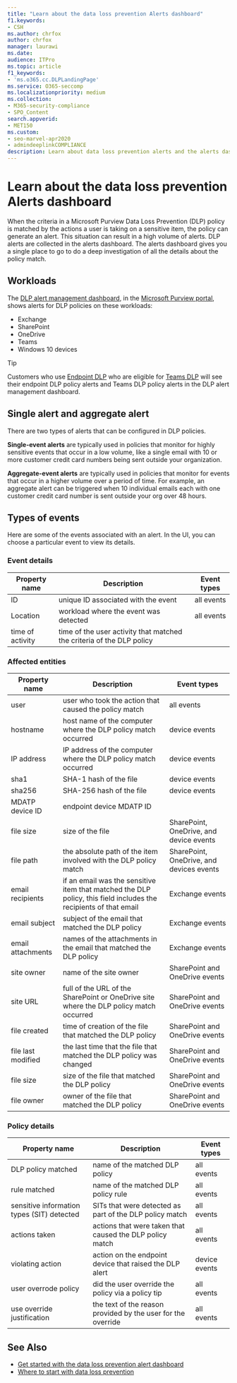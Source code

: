 ```yaml
---
title: "Learn about the data loss prevention Alerts dashboard"
f1.keywords:
- CSH
ms.author: chrfox
author: chrfox
manager: laurawi
ms.date: 
audience: ITPro
ms.topic: article
f1_keywords:
- 'ms.o365.cc.DLPLandingPage'
ms.service: O365-seccomp
ms.localizationpriority: medium
ms.collection: 
- M365-security-compliance
- SPO_Content
search.appverid: 
- MET150
ms.custom:
- seo-marvel-apr2020
- admindeeplinkCOMPLIANCE
description: Learn about data loss prevention alerts and the alerts dashboard. 
---
```


# Learn about the data loss prevention Alerts dashboard

When the criteria in a Microsoft Purview Data Loss Prevention (DLP) policy is matched by the actions a user is taking on a sensitive item, the policy can generate an alert. This situation can result in a high volume of alerts. DLP alerts are collected in the alerts dashboard. The alerts dashboard gives you a single place to go to do a deep investigation of all the details about the policy match.  

<!-- [Microsoft Purview portal](https://compliance.microsoft.com/)-->

## Workloads

The [DLP alert management dashboard](https://compliance.microsoft.com/datalossprevention?viewid=dlpalerts), in the <a href="https://go.microsoft.com/fwlink/p/?linkid=2077149" target="_blank">Microsoft Purview portal</a>, shows alerts for DLP policies on these workloads:

- Exchange
- SharePoint
- OneDrive
- Teams
- Windows 10 devices 

> [!TIP]
> Customers who use [Endpoint DLP](endpoint-dlp-learn-about.md) who are eligible for [Teams DLP](dlp-microsoft-teams.md) will see their endpoint DLP policy alerts and Teams DLP policy alerts in the DLP alert management dashboard.

## Single alert and aggregate alert

There are two types of alerts that can be configured in DLP policies.

**Single-event alerts** are typically used in policies that monitor for highly sensitive events that occur in a low volume, like a single email with 10 or more customer credit card numbers being sent outside your organization.

**Aggregate-event alerts** are typically used in policies that monitor for events that occur in a higher volume over a period of time. For example, an aggregate alert can be triggered when 10 individual emails each with one customer credit card number is sent outside your org over 48 hours.

## Types of events

Here are some of the events associated with an alert. In the UI, you can choose a particular event to view its details. 

### Event details

|Property name  |Description  |Event types  |
|---------|---------|---------|
|ID |unique ID associated with the event |all events |
|Location |workload where the event was detected|all events |
|time of activity     |time of the user activity that matched the criteria of the DLP policy |

### Affected entities

|Property name |Description| Event types|
|---------|---------|---------|
|user | user who took the action that caused the policy match | all events|
|hostname | host name of the computer where the DLP policy match occurred | device events|
|IP address | IP address of the computer where the DLP policy match occurred | device events|
|sha1 |SHA-1 hash of the file | device events|
|sha256 | SHA-256 hash of the file | device events|
|MDATP device ID | endpoint device MDATP ID|
|file size | size of the file| SharePoint, OneDrive, and device events|
|file path | the absolute path of the item involved with the DLP policy match | SharePoint, OneDrive, and devices events|
|email recipients |if an email was the sensitive item that matched the DLP policy, this field includes the recipients of that email| Exchange events|
|email subject |subject of the email that matched the DLP policy |Exchange events|
|email attachments | names of the attachments in the email that matched the DLP policy| Exchange events|
|site owner |name of the site owner| SharePoint and OneDrive events|
|site URL |full of the URL of the SharePoint or OneDrive site where the DLP policy match occurred |SharePoint and OneDrive events|
|file created |time of creation of the file that matched the DLP policy |SharePoint and OneDrive events|
|file last modified | the last time that the file that matched the DLP policy was changed | SharePoint and OneDrive events|
|file size | size of the file that matched the DLP policy |SharePoint and OneDrive events|
|file owner |owner of the file that matched the DLP policy |SharePoint and OneDrive events|  

### Policy details

|Property name |Description |Event types |
|---------|---------|---------|
|DLP policy matched |name of the matched DLP policy |all events|
|rule matched |name of the matched DLP policy rule |all events|
|sensitive information types (SIT) detected|SITs that were detected as part of the DLP policy match |all events|
|actions taken |actions that were taken that caused the DLP policy match| all events|
|violating action | action on the endpoint device that raised the DLP alert| device events | 
|user overrode policy |did the user override the policy via a policy tip | all events|
|use override justification |the text of the reason provided by the user for the override | all events|   

## See Also

- [Get started with the data loss prevention alert dashboard](dlp-alerts-dashboard-get-started.md)
- [Where to start with data loss prevention](create-test-tune-dlp-policy.md#where-to-start-with-data-loss-prevention)

